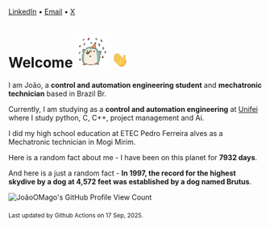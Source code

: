 [LinkedIn](https://www.linkedin.com/in/joão-pedro-gozzoli-b95641301/) &bull;
[Email](joaopedrogozzoli@gmail.com) &bull;
[X](https://x.com/jpp12prado)

# Welcome <img src="happy.gif" height="64px" /> <img src="wave.gif" height="32px" />

I am João, a  **control and automation engineering student** and **mechatronic technician** based in Brazil Br.

Currently, I am studying as a **control and automation engineering** at [Unifei](https://unifei.edu.br) where I study python, C, C++, project management and Ai.

I did my high school education at ETEC Pedro Ferreira alves as a Mechatronic technician in Mogi Mirim.

Here is a random fact about me - I have been on this planet for **7932 days**.

And here is a just a random fact -  **In 1997, the record for the highest skydive by a dog at 4,572 feet was established by a dog named Brutus**.

![JoãoOMago's GitHub Profile View Count](https://komarev.com/ghpvc/?username=JoaoOMago)

<sub>Last updated by Github Actions on 17 Sep, 2025.</sub>
